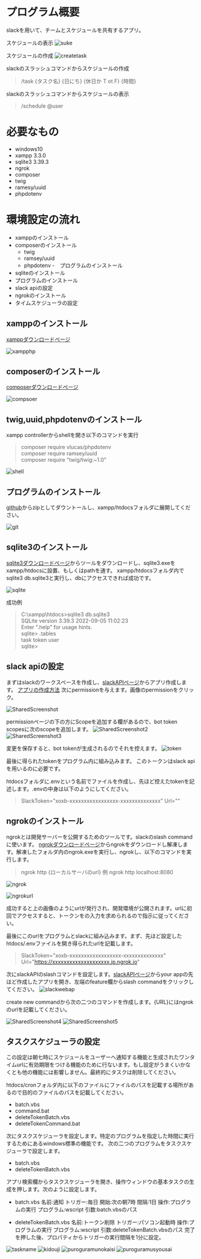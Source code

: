 # プログラム概要
slackを用いて、チームとスケジュールを共有するアプリ。

スケジュールの表示
![suke](https://user-images.githubusercontent.com/54432132/195247053-7ddc8fc9-d0ca-426f-8448-76686e638961.jpg)

スケジュールの作成
![createtask](https://user-images.githubusercontent.com/54432132/195247054-c7b94fde-352f-4e29-9494-09ce885e6904.jpg)

slackのスラッシュコマンドからスケジュールの作成
>/task {タスク名}
>{日にち}
>{休日か T ot F}
>{時間}

slackのスラッシュコマンドからスケジュールの表示
>/schedule @user


# 必要なもの
* windows10
* xampp 3.3.0
* sqlite3 3.39.3
* ngrok
* composer
* twig
* ramesy/uuid
* phpdotenv

# 環境設定の流れ
- xamppのインストール
- composerのインストール
   - twig
   - ramsey/uuid
   - phpdotenv
-　プログラムのインストール
- sqliteのインストール
- プログラムのインストール
- slack apiの設定
- ngrokのインストール
- タイムスケジューラの設定

## xamppのインストール
[xamppダウンロードページ](https://www.apachefriends.org/jp/download.html)

![xampphp](https://user-images.githubusercontent.com/54432132/195221899-3313dc6a-5691-4b68-b66b-03b250c92ccb.jpg)

## composerのインストール
[composerダウンロードページ](https://getcomposer.org/download/)

![compsoer](https://user-images.githubusercontent.com/54432132/195222841-609fb5e3-1f80-488e-b2f5-2fa4ce4946d7.jpg)

## twig,uuid,phpdotenvのインストール
xampp controllerからshellを開き以下のコマンドを実行
>composer require vlucas/phpdotenv<br>
>composer require ramsey/uuid<br>
>composer require "twig/twig:~1.0"<br>

![shell](https://user-images.githubusercontent.com/54432132/195228944-68831b5b-f291-478f-a5ba-dedbc44fdb96.jpg)


## プログラムのインストール
[github](https://github.com/Earth-worm/system-design-2022)からzipとしてダウントールし、xampp/htdocsフォルダに展開してください。

![git](https://user-images.githubusercontent.com/54432132/195223688-3130d9f2-5b55-430f-8ffa-d0c05029ab62.jpg)

##  sqlite3のインストール
[sqlite3ダウンロードページ](https://www.sqlite.org/download.html)からツールをダウンロードし、sqlite3.exeをxampp/htdocsに設置、もしくはpathを通す。
xampp/htdocsフォルダ内でsqlite3 db.sqlite3と実行し、dbにアクセスできれば成功です。

![sqlite](https://user-images.githubusercontent.com/54432132/195224288-1f57f66c-e7d5-45c9-bd92-e02a648377f4.jpg)

成功例
> C:\xampp\htdocs>sqlite3 db.sqlite3<br>
> SQLite version 3.39.3 2022-09-05 11:02:23<br>
> Enter ".help" for usage hints.<br>
> sqlite> .tables<br>
> task   token  user<br>
> sqlite><br>

## slack apiの設定
まずはslackのワークスペースを作成し、[slackAPIページ](https://api.slack.com/apps/new)からアプリ作成します。
[アプリの作成方法](https://reffect.co.jp/html/slack)
次にpermissionを与えます。画像のpermissionをクリック。

![SharedScreenshot](https://user-images.githubusercontent.com/54432132/195231251-33073db7-fe8d-46da-b431-712ba618079b.jpg)

permissionページの下の方にScopeを追加する欄があるので、bot token scopesに次のscopeを追加します。
![SharedScreenshot2](https://user-images.githubusercontent.com/54432132/195232286-deb93759-4fe4-4159-a853-c2ed8731ee3b.jpg)
![SharedScreenshot3](https://user-images.githubusercontent.com/54432132/195232348-389de70b-1eb1-462a-96ae-4723427998ba.jpg)

変更を保存すると、bot tokenが生成されるのでそれを控えます。
![token](https://user-images.githubusercontent.com/54432132/195232793-45100e7c-8645-4362-8c6d-09ebc08d0cb1.jpg)

最後に得られたtokenをプログラム内に組み込みます。
このトークンはslack apiを用いるのに必要です。

htdocsフォルダに.envという名前でファイルを作成し、先ほど控えたtokenを記述します。.envの中身は以下のようにしてください。
>SlackToken="xoxb-xxxxxxxxxxxxxxxxx-xxxxxxxxxxxxxx"
>Url=""

## ngrokのインストール
ngrokとは開発サーバーを公開するためのツールです。slackのslash commandに使います。
[ngrokダウンロードページ]()からngrokをダウンロードし解凍します。解凍したフォルダ内のngrok.exeを実行し、ngrokし、以下のコマンドを実行します。

>ngrok http {ローカルサーバのurl}
>例 ngrok http localhost:8080

![ngrok](https://user-images.githubusercontent.com/54432132/195240188-8f85b1b0-07e0-46b3-92e1-6d65c94c31a4.jpg)

![ngrokurl](https://user-images.githubusercontent.com/54432132/195240942-a48a6aad-f925-4ef1-a433-871433fb0f32.jpg)


成功すると上の画像のようにurlが発行され、開発環境が公開されます。urlに初回でアクセスすると、トークンをの入力を求められるので指示に従ってください。

最後にこのurlをプログラムとslackに組み込みます。まず、先ほど設定したhtdocs/.envファイルを開き得られたurlを記載します。
>SlackToken="xoxb-xxxxxxxxxxxxxxxxxx-xxxxxxxxxxxxxx"
>Url="https://xxxxxxxxxxxxxxxxxxxx.jp.ngrok.io"

次にslackAPIのslashコマンドを設定します。[slackAPIページ]()からyour appの先ほど作成したアプリを開き、左端のfeature欄からslash commandをクリックしてください。
![slackwebap](https://user-images.githubusercontent.com/54432132/195242030-8bd74997-a3b1-4284-a011-c2829e224333.jpg)

create new commandから次の二つのコマンドを作成します。{URL}にはngrokのurlを記載してください。

![SharedScreenshot4](https://user-images.githubusercontent.com/54432132/195242159-c82a4c5c-1ee2-4328-9019-e65950bfd970.jpg)
![SharedScreenshot5](https://user-images.githubusercontent.com/54432132/195242166-1c87271b-2962-4d43-a5d2-278c734f7f27.jpg)


## タスクスケジューラの設定
この設定は朝七時にスケジュールをユーザーへ通知する機能と生成されたワンタイムurlに有効期限をつける機能のために行ないます。もし設定がうまくいかなくとも他の機能には影響しません。最終的にタスクは削除してください。

htdocs/cronフォルダ内に以下のファイルにファイルのパスを記載する場所があるので目的のファイルのパスを記載してください。
* batch.vbs
* command.bat
* deleteTokenBatch.vbs
* deleteTokenCommand.bat

次にタスクスケジューラを設定します。特定のプログラムを指定した時間に実行するためにあるwindows標準の機能です。
次の二つのプログラムをタスクスケジューラで設定します。
* batch.vbs
* deleteTokenBatch.vbs

アプリ検索欄からタスクスケジューラを開き、操作ウィンドウの基本タスクの生成を押します。次のように設定します。

* batch.vbs
名前:通知
トリガー:毎日
開始:次の朝7時
間隔:1日
操作:プログラムの実行
プログラム:wscript
引数:batch.vbsのパス

* deleteTokenBatch.vbs
名前:トークン削除
トリガー:パソコン起動時
操作:プログラムの実行
プログラム:wscript
引数:deleteTokenBatch.vbsのパス
完了を押した後、プロパティからトリガーの実行間隔を1分に設定。

![taskname](https://user-images.githubusercontent.com/54432132/195244969-4329baa8-8166-4b5a-bdcc-a4983cd5382d.jpg)
![kidouji](https://user-images.githubusercontent.com/54432132/195244977-d30e8b75-cb76-4248-bb43-6dffa185cffd.jpg)
![puroguramunokaisi](https://user-images.githubusercontent.com/54432132/195245010-dff8716c-4a3a-4c20-b70b-6c74b4e24b89.jpg)
![puroguramusyousai](https://user-images.githubusercontent.com/54432132/195245022-ccaba1cf-29e5-4ca1-ae7c-5b33ca19ff1f.jpg)